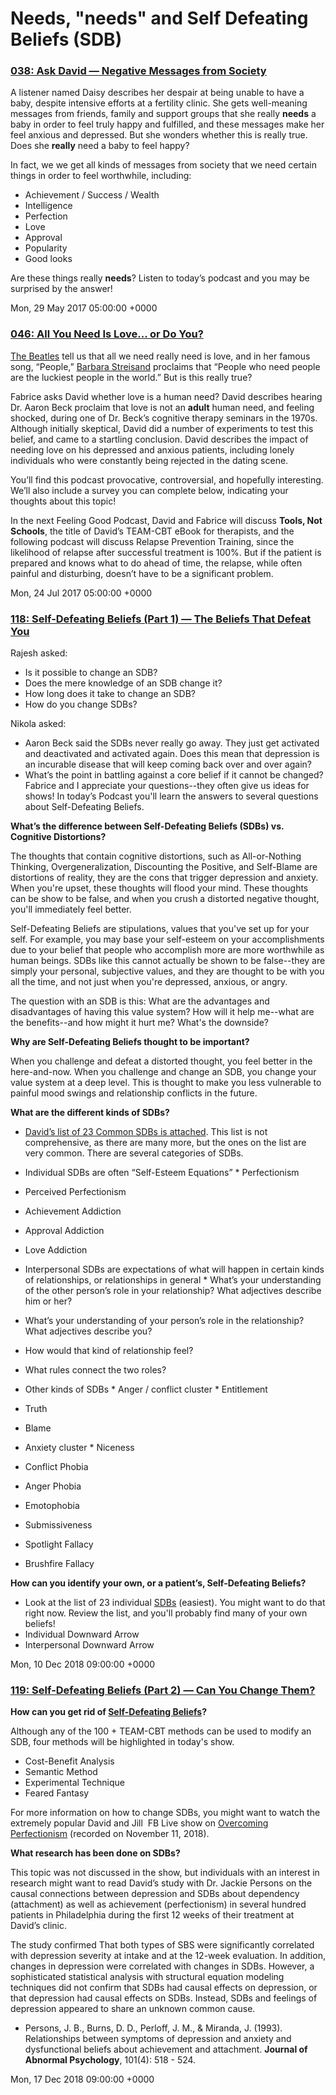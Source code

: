 # Needs, "needs" and Self Defeating Beliefs (SDB)


### [038: Ask David — Negative Messages from Society](http://feelinggood.libsyn.com/038-ask-david-negative-messages-from-society)

A listener named Daisy describes her despair at being unable to have a baby, despite intensive efforts at a fertility clinic. She gets well-meaning messages from friends, family and support groups that she really **needs** a baby in order to feel truly happy and fulfilled, and these messages make her feel anxious and depressed. But she wonders whether this is really true. Does she **really** need a baby to feel happy?

In fact, we we get all kinds of messages from society that we need certain things in order to feel worthwhile, including:

* Achievement / Success / Wealth
* Intelligence
* Perfection
* Love
* Approval
* Popularity
* Good looks

Are these things really **needs**? Listen to today’s podcast and you may be surprised by the answer!

Mon, 29 May 2017 05:00:00 +0000

### [046: All You Need Is Love... or Do You?](http://feelinggood.libsyn.com/046-all-you-need-is-love-or-do-you)

[The Beatles](https://www.youtube.com/watch?v=dsxtImDVMig) tell us that all we need really need is love, and in her famous song, “People,” [Barbara Streisand](https://www.youtube.com/watch?v=fPlQ6EtArSc) proclaims that “People who need people are the luckiest people in the world.” But is this really true?

Fabrice asks David whether love is a human need? David describes hearing Dr. Aaron Beck proclaim that love is not an **adult** human need, and feeling shocked, during one of Dr. Beck’s cognitive therapy seminars in the 1970s. Although initially skeptical, David did a number of experiments to test this belief, and came to a startling conclusion. David describes the impact of needing love on his depressed and anxious patients, including lonely individuals who were constantly being rejected in the dating scene.

You’ll find this podcast provocative, controversial, and hopefully interesting. We’ll also include a survey you can complete below, indicating your thoughts about this topic!

In the next Feeling Good Podcast, David and Fabrice will discuss **Tools, Not Schools**, the title of David’s TEAM-CBT eBook for therapists, and the following podcast will discuss Relapse Prevention Training, since the likelihood of relapse after successful treatment is 100%. But if the patient is prepared and knows what to do ahead of time, the relapse, while often painful and disturbing, doesn’t have to be a significant problem.

Mon, 24 Jul 2017 05:00:00 +0000


### [118: Self-Defeating Beliefs (Part 1) — The Beliefs That Defeat You](http://feelinggood.libsyn.com/118-self-defeating-beliefs-part-1-the-beliefs-that-defeat-you)

Rajesh asked:
* Is it possible to change an SDB?
* Does the mere knowledge of an SDB change it?
* How long does it take to change an SDB?
* How do you change SDBs?

Nikola asked:
* Aaron Beck said the SDBs never really go away. They just get activated and deactivated and activated again. Does this mean that depression is an incurable disease that will keep coming back over and over again?
* What’s the point in battling against a core belief if it cannot be changed?
Fabrice and I appreciate your questions--they often give us ideas for shows! In today’s Podcast you'll learn the answers to several questions about Self-Defeating Beliefs.

**What’s the difference between Self-Defeating Beliefs (SDBs) vs. Cognitive Distortions?**

The thoughts that contain cognitive distortions, such as All-or-Nothing Thinking, Overgeneralization, Discounting the Positive, and Self-Blame are distortions of reality, they are the cons that trigger depression and anxiety. When you're upset, these thoughts will flood your mind. These thoughts can be show to be false, and when you crush a distorted negative thought, you'll immediately feel better.

Self-Defeating Beliefs are stipulations, values that you've set up for your self. For example, you may base your self-esteem on your accomplishments due to your belief that people who accomplish more are more worthwhile as human beings. SDBs like this cannot actually be shown to be false--they are simply your personal, subjective values, and they are thought to be with you all the time, and not just when you're depressed, anxious, or angry.

The question with an SDB is this: What are the advantages and disadvantages of having this value system? How will it help me--what are the benefits--and how might it hurt me? What's the downside?

**Why are Self-Defeating Beliefs thought to be important?**

When you challenge and defeat a distorted thought, you feel better in the here-and-now. When you challenge and change an SDB, you change your value system at a deep level. This is thought to make you less vulnerable to painful mood swings and relationship conflicts in the future.

**What are the different kinds of SDBs?**
* [David’s list of 23 Common SDBs is attached](https://feelinggood.com/wp-content/uploads/2018/11/Self-Defeating-Beliefs-list-v-1.pdf). This list is not comprehensive, as there are many more, but the ones on the list are very common. There are several categories of SDBs.
* Individual SDBs are often “Self-Esteem Equations” * Perfectionism
* Perceived Perfectionism
* Achievement Addiction
* Approval Addiction
* Love Addiction

* Interpersonal SDBs are expectations of what will happen in certain kinds of relationships, or relationships in general * What’s your understanding of the other person’s role in your relationship? What adjectives describe him or her?
* What’s your understanding of your person’s role in the relationship? What adjectives describe you?
* How would that kind of relationship feel?
* What rules connect the two roles?

* Other kinds of SDBs * Anger / conflict cluster * Entitlement
* Truth
* Blame

* Anxiety cluster * Niceness
* Conflict Phobia
* Anger Phobia
* Emotophobia
* Submissiveness
* Spotlight Fallacy
* Brushfire Fallacy


**How can you identify your own, or a patient’s, Self-Defeating Beliefs?**

* Look at the list of 23 individual [SDBs](https://feelinggood.com/wp-content/uploads/2018/11/Self-Defeating-Beliefs-list-v-1.pdf) (easiest). You might want to do that right now. Review the list, and you'll probably find many of your own beliefs!
* Individual Downward Arrow
* Interpersonal Downward Arrow

Mon, 10 Dec 2018 09:00:00 +0000

### [119: Self-Defeating Beliefs (Part 2) — Can You Change Them?](http://feelinggood.libsyn.com/119-self-defeating-beliefs-part-2-can-you-change-them)

**How can you get rid of [Self-Defeating Beliefs](https://feelinggood.com/wp-content/uploads/2018/11/Self-Defeating-Beliefs-list-v-1.pdf)?**

Although any of the 100 + TEAM-CBT methods can be used to modify an SDB, four methods will be highlighted in today's show.

* Cost-Benefit Analysis
* Semantic Method
* Experimental Technique
* Feared Fantasy

For more information on how to change SDBs, you might want to watch the extremely popular David and Jill  FB Live show on [Overcoming Perfectionism](https://www.facebook.com/DavidBurnsMD/videos/548965778908540/) (recorded on November 11, 2018).

**What research has been done on SDBs?**

This topic was not discussed in the show, but individuals with an interest in research might want to read David’s study with Dr. Jackie Persons on the causal connections between depression and SDBs about dependency (attachment) as well as achievement (perfectionism) in several hundred patients in Philadelphia during the first 12 weeks of their treatment at David’s clinic.

The study confirmed That both types of SBS were significantly correlated with depression severity at intake and at the 12-week evaluation. In addition, changes in depression were correlated with changes in SDBs. However, a sophisticated statistical analysis with structural equation modeling techniques did not confirm that SDBs had causal effects on depression, or that depression had causal effects on SDBs. Instead, SDBs and feelings of depression appeared to share an unknown common cause.

* Persons, J. B., Burns, D. D., Perloff, J. M., & Miranda, J. (1993). Relationships between symptoms of depression and anxiety and dysfunctional beliefs about achievement and attachment. **Journal of Abnormal Psychology**, 101(4): 518 - 524.

Mon, 17 Dec 2018 09:00:00 +0000

